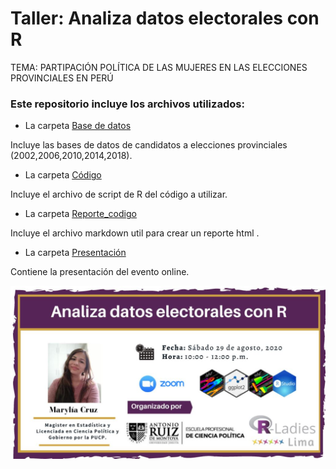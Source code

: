 # Taller: Analiza datos electorales con R 

TEMA: PARTIPACIÓN POLÍTICA DE LAS MUJERES EN LAS ELECCIONES PROVINCIALES EN PERÚ 

### Este repositorio incluye los archivos utilizados:

* La carpeta [Base de datos](https://github.com/MaryliaCruzS/TallerRLadiesLima/tree/master/Bases%20de%20datos)

Incluye las bases de datos de candidatos a elecciones provinciales (2002,2006,2010,2014,2018).

* La carpeta [Código](https://github.com/MaryliaCruzS/TallerRLadiesLima/tree/master/Codigo)

Incluye el archivo de script de R del código a utilizar.

* La carpeta [Reporte_codigo](https://github.com/MaryliaCruzS/TallerRLadiesLima/tree/master/Reporte_codigo)

Incluye el archivo  markdown util para crear un reporte html  .

* La carpeta [Presentación](https://github.com/MaryliaCruzS/TallerRLadiesLima/tree/master/Presentación)

Contiene la presentación del evento online.

![](flyerMeetup_V1.png)
